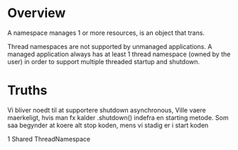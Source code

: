 # Overview

A namespace manages 1 or more resources, is an object that trans.

Thread namespaces are not supported by unmanaged applications.
A managed application always has at least 1 thread namespace (owned by the user) in order to support 
multiple threaded startup and shutdown.

# Truths
Vi bliver noedt til at supportere shutdown asynchronous,
  Ville vaere maerkeligt, hvis man fx kalder .shutdown() indefra en starting metode.
  Som saa begynder at koere alt stop koden, mens vi stadig er i start koden
 

1 Shared ThreadNamespace